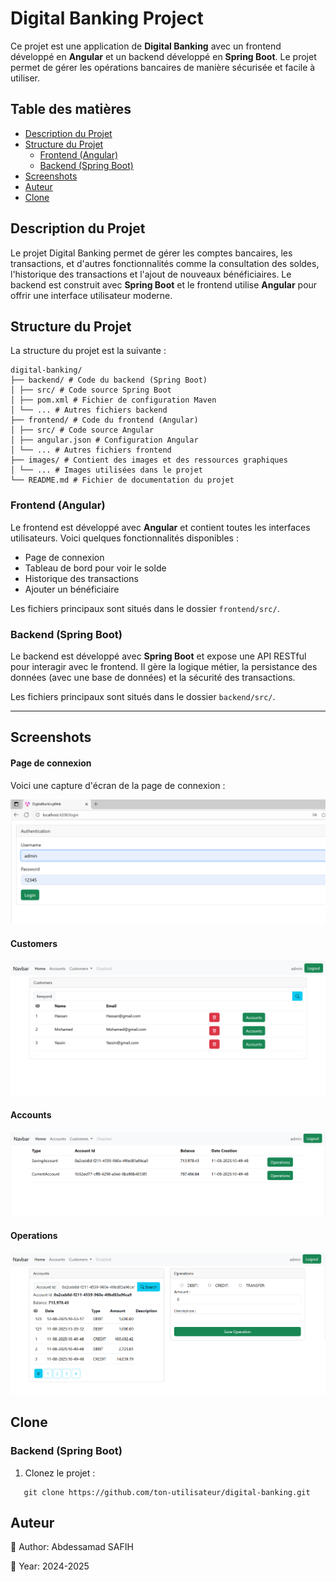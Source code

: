 # Digital Banking Project

Ce projet est une application de **Digital Banking** avec un frontend développé en **Angular** et un backend développé en **Spring Boot**. Le projet permet de gérer les opérations bancaires de manière sécurisée et facile à utiliser.

## Table des matières

- [Description du Projet](#description-du-projet)
- [Structure du Projet](#structure-du-projet)
  - [Frontend (Angular)](#frontend-angular)
  - [Backend (Spring Boot)](#backend-spring-boot)
- [Screenshots](#screenshots)
- [Auteur](#auteur)
- [Clone](#clone)

## Description du Projet

Le projet Digital Banking permet de gérer les comptes bancaires, les transactions, et d'autres fonctionnalités comme la consultation des soldes, l'historique des transactions et l'ajout de nouveaux bénéficiaires. Le backend est construit avec **Spring Boot** et le frontend utilise **Angular** pour offrir une interface utilisateur moderne.

## Structure du Projet

La structure du projet est la suivante :
```
digital-banking/
├── backend/ # Code du backend (Spring Boot)
│ ├── src/ # Code source Spring Boot
│ ├── pom.xml # Fichier de configuration Maven
│ └── ... # Autres fichiers backend
├── frontend/ # Code du frontend (Angular)
│ ├── src/ # Code source Angular
│ ├── angular.json # Configuration Angular
│ └── ... # Autres fichiers frontend
├── images/ # Contient des images et des ressources graphiques
│ └── ... # Images utilisées dans le projet
└── README.md # Fichier de documentation du projet
```
### Frontend (Angular)

Le frontend est développé avec **Angular** et contient toutes les interfaces utilisateurs. Voici quelques fonctionnalités disponibles :

- Page de connexion
- Tableau de bord pour voir le solde
- Historique des transactions
- Ajouter un bénéficiaire

Les fichiers principaux sont situés dans le dossier `frontend/src/`.

### Backend (Spring Boot)

Le backend est développé avec **Spring Boot** et expose une API RESTful pour interagir avec le frontend. Il gère la logique métier, la persistance des données (avec une base de données) et la sécurité des transactions.

Les fichiers principaux sont situés dans le dossier `backend/src/`.

---
## Screenshots

#### Page de connexion

Voici une capture d'écran de la page de connexion :

![Page de connexion](images_digitalBanking/login.png)

#### Customers

![Dashboard de customers](images_digitalBanking/customers.png)

#### Accounts

![Dashboard de accounts](images_digitalBanking/accounts.png)

#### Operations

![Dashboard de operations](images_digitalBanking/operations.png)


## Clone

### Backend (Spring Boot)

1. Clonez le projet :
```
   git clone https://github.com/ton-utilisateur/digital-banking.git
```

## Auteur

🧠 Author: Abdessamad SAFIH

📅 Year: 2024-2025